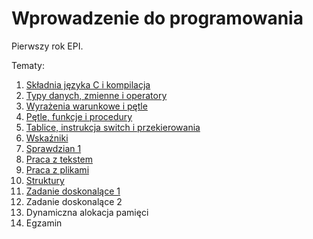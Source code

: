 # Wprowadzenie do programowania

Pierwszy rok EPI.

Tematy: 

01. [Składnia języka C i kompilacja](https://github.com/anna-wro/epi.c/tree/master/01.%20sk%C5%82adnia%20j%C4%99zyka%20C%20i%20kompilacja)
02. [Typy danych, zmienne i operatory](https://github.com/anna-wro/epi.c/tree/master/02.%20typy%20danych%2C%20zmienne%20i%20operatory)
03. [Wyrażenia warunkowe i pętle](https://github.com/anna-wro/epi.c/tree/master/03.%20wyra%C5%BCenia%20warunkowe%20i%20p%C4%99tle)
04. [Pętle, funkcje i procedury](https://github.com/anna-wro/epi.c/tree/master/04.%20p%C4%99tle%2C%20funkcje%20i%20procedury)
05. [Tablice, instrukcja switch i przekierowania](https://github.com/anna-wro/epi.c/tree/master/05.%20tablice%2C%20instrukcja%20switch%20i%20przekierowania)
06. [Wskaźniki](https://github.com/anna-wro/epi.c/tree/master/06.%20wska%C5%BAniki)
07. [Sprawdzian 1](https://github.com/anna-wro/epi.c/tree/master/07.%20sprawdzian%201)
07. [Praca z tekstem](https://github.com/anna-wro/epi.c/tree/master/08.%20praca%20z%20tekstem)
07. [Praca z plikami](https://github.com/anna-wro/epi.c/tree/master/09.%20praca%20z%20plikami)
07. [Struktury](https://github.com/anna-wro/epi.c/tree/master/10.%20struktury)
07. [Zadanie doskonalące 1](https://github.com/anna-wro/epi.c/tree/master/11.%20zadanie%20doskonal%C4%85ce%201)
07. Zadanie doskonalące 2
07. Dynamiczna alokacja pamięci
07. Egzamin
